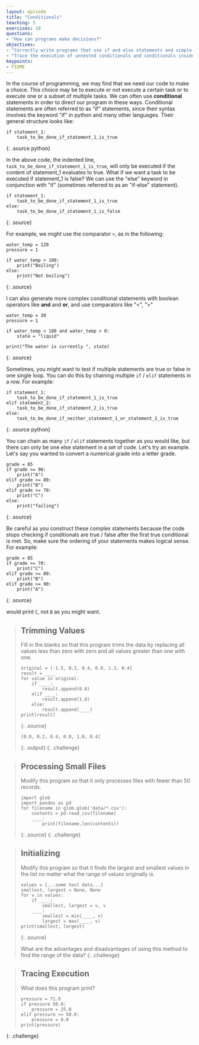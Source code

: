 ```yaml
---
layout: episode
title: "Conditionals"
teaching: 5
exercises: 10
questions:
- "How can programs make decisions?"
objectives:
- "Correctly write programs that use if and else statements and simple Boolean expressions (without logical operators)."
- "Trace the execution of unnested conditionals and conditionals inside loops."
keypoints:
- FIXME
---
```

In the course of programming, we may find that we need our code to make a
choice.  This choice may be to execute or not execute a certain task or to
execute one or a subset of multiple tasks.  We can often use **conditional**
statements in order to direct our program in these ways.  Conditional statements
are often referred to as "if" statements, since their syntax involves the
keyword "if" in python and many other languages.  Their general structure looks
like:

~~~
if statement_1:
    task_to_be_done_if_statement_1_is_true
~~~
{: .source python}

In the above code, the indented line, `task_to_be_done_if_statement_1_is_true`,
will only be executed if the content of statement_1 evaluates to true.  What if
we want a task to be executed if statement_1 is false?  We can use the "else"
keyword in conjunction with "if" (sometimes referred to as an "if-else"
statement).

~~~
if statement_1:
    task_to_be_done_if_statement_1_is_true
else:
    task_to_be_done_if_statement_1_is_false
~~~
{: .source}

For example, we might use the comparator `>`, as in the following:

~~~
water_temp = 120 
pressure = 1

if water_temp > 100:
    print("Boiling")
else:
    print("Not boiling")
~~~
{: .source}

I can also generate more complex conditional statements with boolean operators
like **and** and **or**, and use comparators like "<", ">"

~~~
water_temp = 30
pressure = 1

if water_temp < 100 and water_temp > 0:
    state = "liquid"

print("The water is currently ", state)
~~~
{: .source}

Sometimes, you might want to test if multiple statements are true or false in one 
single loop. You can do this by chaining multiple `if` / `elif` statements in a row. 
For example:

~~~
if statement_1:
    task_to_be_done_if_statement_1_is_true
elif statement_2:
    task_to_be_done_if_statement_2_is_true
else:
	task_to_be_done_if_neither_statement_1_or_statement_2_is_true
~~~
{: .source python}

You can chain as many `if` / `elif` statements together as you would like, but there 
can only be one else statement in a set of code. Let's try an example. Let's say 
you wanted to convert a numerical grade into a letter grade.

~~~
grade = 85
if grade >= 90:
	print("A")
elif grade >= 80:
	print("B")
elif grade >= 70:
	print("C")
else:
	print("failing")
~~~
{: .source}

Be careful as you construct these complex statements because the code stops 
checking if conditionals are true / false after the first true conditional is met. 
So, make sure the ordering of your statements makes logical sense. For example:

~~~
grade = 85
if grade >= 70:
	print("C")
elif grade >= 80:
	print("B")
elif grade >= 90:
	print("A")
~~~
{: .source}

would print `C`, not `B` as you might want.

> ## Trimming Values
> 
> Fill in the blanks so that this program trims the data
> by replacing all values less than zero with zero
> and all values greater than one with one.
> 
> ~~~
> original = [-1.5, 0.2, 0.4, 0.0, 1.3, 0.4]
> result = ____
> for value in original:
>     if ____:
>         result.append(0.0)
>     elif ____:
>         result.append(1.0)
>     else:
>         result.append(____)
> print(result)
> ~~~
> {: .source}
> 
> ~~~
> [0.0, 0.2, 0.4, 0.0, 1.0, 0.4]
> ~~~
> {: .output}
{: .challenge}

> ## Processing Small Files
> 
> Modify this program so that it only processes files with fewer than 50 records.
> 
> ~~~
> import glob
> import pandas as pd
> for filename in glob.glob('data/*.csv'):
>     contents = pd.read_csv(filename)
>     ____:
>         print(filename,len(contents))
> ~~~
> {: .source}
{: .challenge}

> ## Initializing
> 
> Modify this program so that it finds the largest and smallest values in the list
> no matter what the range of values originally is.
> 
> ~~~
> values = [...some test data...]
> smallest, largest = None, None
> for v in values:
>     if ____:
>         smallest, largest = v, v
>     ____:
>         smallest = min(____, v)
>         largest = max(____, v)
> print(smallest, largest)
> ~~~
> {: .source}
> 
> What are the advantages and disadvantages of using this method
> to find the range of the data?
{: .challenge}

> ## Tracing Execution
> 
> What does this program print?
> 
> ~~~
> pressure = 71.9
> if pressure 50.0:
>     pressure = 25.0
> elif pressure <= 50.0:
>     pressure = 0.0
> print(pressure)
> ~~~
{: .challenge}
